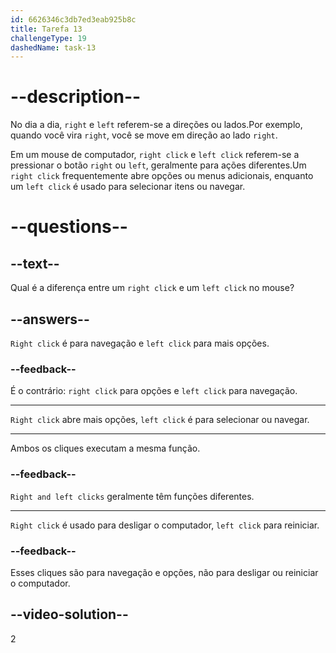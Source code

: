 ```yaml
---
id: 6626346c3db7ed3eab925b8c
title: Tarefa 13
challengeType: 19
dashedName: task-13
---
```


# --description--

No dia a dia, `right` e `left` referem-se a direções ou lados.Por exemplo, quando você vira `right`, você se move em direção ao lado `right`.

Em um mouse de computador, `right click` e `left click` referem-se a pressionar o botão `right` ou `left`, geralmente para ações diferentes.Um `right click` frequentemente abre opções ou menus adicionais, enquanto um `left click` é usado para selecionar itens ou navegar.

# --questions--

## --text--

Qual é a diferença entre um `right click` e um `left click` no mouse?

## --answers--

`Right click` é para navegação e `left click` para mais opções.

### --feedback--

É o contrário: `right click` para opções e `left click` para navegação.

---

`Right click` abre mais opções, `left click` é para selecionar ou navegar.

---

Ambos os cliques executam a mesma função.

### --feedback--

`Right and left clicks` geralmente têm funções diferentes.

---

`Right click` é usado para desligar o computador, `left click` para reiniciar.

### --feedback--

Esses cliques são para navegação e opções, não para desligar ou reiniciar o computador.

## --video-solution--

2
